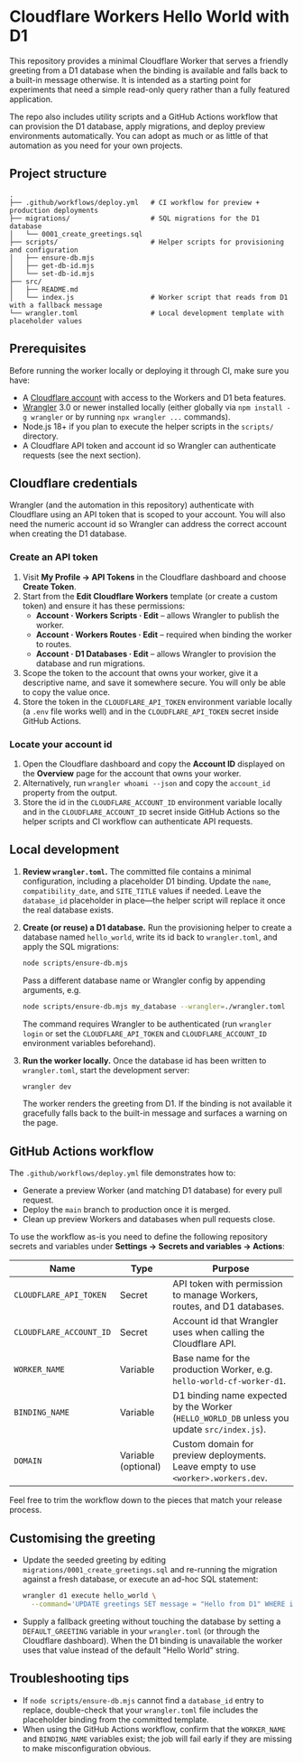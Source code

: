 # Cloudflare Workers Hello World with D1

This repository provides a minimal Cloudflare Worker that serves a friendly greeting from a D1 database when the binding is
available and falls back to a built-in message otherwise. It is intended as a starting point for experiments that need a simple
read-only query rather than a fully featured application.

The repo also includes utility scripts and a GitHub Actions workflow that can provision the D1 database, apply migrations, and
deploy preview environments automatically. You can adopt as much or as little of that automation as you need for your own
projects.

## Project structure

```
.
├── .github/workflows/deploy.yml   # CI workflow for preview + production deployments
├── migrations/                    # SQL migrations for the D1 database
│   └── 0001_create_greetings.sql
├── scripts/                       # Helper scripts for provisioning and configuration
│   ├── ensure-db.mjs
│   ├── get-db-id.mjs
│   └── set-db-id.mjs
├── src/
│   ├── README.md
│   └── index.js                   # Worker script that reads from D1 with a fallback message
└── wrangler.toml                  # Local development template with placeholder values
```

## Prerequisites

Before running the worker locally or deploying it through CI, make sure you have:

- A [Cloudflare account](https://dash.cloudflare.com/) with access to the Workers and D1 beta features.
- [Wrangler](https://developers.cloudflare.com/workers/wrangler/install-and-update/) 3.0 or newer installed locally (either
  globally via `npm install -g wrangler` or by running `npx wrangler ...` commands).
- Node.js 18+ if you plan to execute the helper scripts in the `scripts/` directory.
- A Cloudflare API token and account id so Wrangler can authenticate requests (see the next section).

## Cloudflare credentials

Wrangler (and the automation in this repository) authenticate with Cloudflare using an API token that is scoped to your
account. You will also need the numeric account id so Wrangler can address the correct account when creating the D1 database.

### Create an API token

1. Visit **My Profile → API Tokens** in the Cloudflare dashboard and choose **Create Token**.
2. Start from the **Edit Cloudflare Workers** template (or create a custom token) and ensure it has these permissions:
   - **Account · Workers Scripts · Edit** – allows Wrangler to publish the worker.
   - **Account · Workers Routes · Edit** – required when binding the worker to routes.
   - **Account · D1 Databases · Edit** – allows Wrangler to provision the database and run migrations.
3. Scope the token to the account that owns your worker, give it a descriptive name, and save it somewhere secure. You will only
   be able to copy the value once.
4. Store the token in the `CLOUDFLARE_API_TOKEN` environment variable locally (a `.env` file works well) and in the
   `CLOUDFLARE_API_TOKEN` secret inside GitHub Actions.

### Locate your account id

1. Open the Cloudflare dashboard and copy the **Account ID** displayed on the **Overview** page for the account that owns your
   worker.
2. Alternatively, run `wrangler whoami --json` and copy the `account_id` property from the output.
3. Store the id in the `CLOUDFLARE_ACCOUNT_ID` environment variable locally and in the `CLOUDFLARE_ACCOUNT_ID` secret inside GitHub
   Actions so the helper scripts and CI workflow can authenticate API requests.

## Local development

1. **Review `wrangler.toml`.** The committed file contains a minimal configuration, including a placeholder D1 binding. Update the
   `name`, `compatibility_date`, and `SITE_TITLE` values if needed. Leave the `database_id` placeholder in place—the helper script
   will replace it once the real database exists.
2. **Create (or reuse) a D1 database.** Run the provisioning helper to create a database named `hello_world`, write its id back to
   `wrangler.toml`, and apply the SQL migrations:

   ```bash
   node scripts/ensure-db.mjs
   ```

   Pass a different database name or Wrangler config by appending arguments, e.g.

   ```bash
   node scripts/ensure-db.mjs my_database --wrangler=./wrangler.toml
   ```

   The command requires Wrangler to be authenticated (run `wrangler login` or set the `CLOUDFLARE_API_TOKEN` and
   `CLOUDFLARE_ACCOUNT_ID` environment variables beforehand).
3. **Run the worker locally.** Once the database id has been written to `wrangler.toml`, start the development server:

   ```bash
   wrangler dev
   ```

   The worker renders the greeting from D1. If the binding is not available it gracefully falls back to the built-in message and
   surfaces a warning on the page.

## GitHub Actions workflow

The `.github/workflows/deploy.yml` file demonstrates how to:

- Generate a preview Worker (and matching D1 database) for every pull request.
- Deploy the `main` branch to production once it is merged.
- Clean up preview Workers and databases when pull requests close.

To use the workflow as-is you need to define the following repository secrets and variables under
**Settings → Secrets and variables → Actions**:

| Name | Type | Purpose |
| --- | --- | --- |
| `CLOUDFLARE_API_TOKEN` | Secret | API token with permission to manage Workers, routes, and D1 databases. |
| `CLOUDFLARE_ACCOUNT_ID` | Secret | Account id that Wrangler uses when calling the Cloudflare API. |
| `WORKER_NAME` | Variable | Base name for the production Worker, e.g. `hello-world-cf-worker-d1`. |
| `BINDING_NAME` | Variable | D1 binding name expected by the Worker (`HELLO_WORLD_DB` unless you update `src/index.js`). |
| `DOMAIN` | Variable (optional) | Custom domain for preview deployments. Leave empty to use `<worker>.workers.dev`. |

Feel free to trim the workflow down to the pieces that match your release process.

## Customising the greeting

- Update the seeded greeting by editing `migrations/0001_create_greetings.sql` and re-running the migration against a fresh
  database, or execute an ad-hoc SQL statement:

  ```bash
  wrangler d1 execute hello_world \
    --command='UPDATE greetings SET message = "Hello from D1" WHERE id = 1;' --remote
  ```

- Supply a fallback greeting without touching the database by setting a `DEFAULT_GREETING` variable in your `wrangler.toml` (or
  through the Cloudflare dashboard). When the D1 binding is unavailable the worker uses that value instead of the default
  "Hello World" string.

## Troubleshooting tips

- If `node scripts/ensure-db.mjs` cannot find a `database_id` entry to replace, double-check that your `wrangler.toml` file
  includes the placeholder binding from the committed template.
- When using the GitHub Actions workflow, confirm that the `WORKER_NAME` and `BINDING_NAME` variables exist; the job will fail
  early if they are missing to make misconfiguration obvious.
